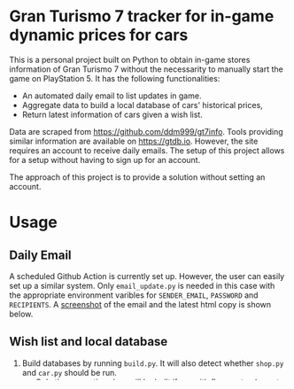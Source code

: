 # Gran Turismo 7 tracker for in-game dynamic prices for cars

This is a personal project built on Python to obtain in-game stores information of Gran Turismo 7 without the necessarity to manually start the game on PlayStation 5. It has the following functionalities:

- An automated daily email to list updates in game.
- Aggregate data to build a local database of cars' historical prices,
- Return latest information of cars given a wish list.

Data are scraped from https://github.com/ddm999/gt7info. Tools providing similar information are available on https://gtdb.io. However, the site requires an account to receive daily emails. The setup of this project allows for a setup without having to sign up for an account.

The approach of this project is to provide a solution without setting an account.

# Usage

## Daily Email

A scheduled Github Action is currently set up. However, the user can easily set up a similar system. Only `email_update.py` is needed in this case with the appropriate environment varibles for `SENDER_EMAIL`, `PASSWORD` and `RECIPIENTS`. A [screenshot](https://raw.githubusercontent.com/marcohoucheng/Gran-Turismo-7-Price-Tracker/main/data/email_screenshot.png) of the email and the latest html copy is shown below.

## Wish list and local database

1. Build databases by running `build.py`. It will also detect whether `shop.py` and `car.py` should be run.
    - Only the respective shop will be built if ran with flag `used` or `legend`. Nevertheless, `shop.py` and `car.py` will still be triggered if necessary.
2. Run `update.py` to update the local shop databases.
    - Similar to `build.py`, `used` or `legend` flags can be called.
3. `wish.py` checks whether cars in the wish list `wish_list.txt` are available today. If so, then it will return the price. Otherwise, it returns the last available date and the price.
    - This script will automatically run `update.py` when checking whather cars on wish list are available.
4. Running `today.py` returns items available in the shops in terminal. With flag `new` the script will only return new days of the day.


# Gran Turismo 7 Shops for 18-July-2024



## Legend shop

### Leaving Soon
 | Manufacturer | Model | Credits |
 | --- | --- | --: |
|Alfa Romeo|GIULIA TZ2 carrozzata da ZAGATO '65|3,800,000|
|Alpine|A220 Race Car '68|330,000|
|BMW|McLaren F1 GTR Race Car '97|20,000,000|
|Dodge|Challenger R/T '70|214,000|
|Ferrari|330 P4 '67|20,000,000|
|Ferrari|F40 '92|3,100,000|
|Honda|NSX GT500 '00|1,500,000|
|McLaren|McLaren F1 GTR - BMW '95|15,000,000|
|Nissan|GT-R GT500 '99|2,500,000|
|Shelby|G.T.350 '65|469,000|
|Toyota|Supra GT500 '97|1,800,000|

### Available
 | Manufacturer | Model | Credits |
 | --- | --- | --: |
|Chevrolet|Camaro Z28 '69|133,000|
|Honda|RA272 '65|2,500,000|
|NISMO|400R '95|1,800,000|
|Porsche|911 Carrera RS (901) '73|750,000|


## Used shop

### New
 | Manufacturer | Model | Credits |
 | --- | --- | --: |
|Alfa Romeo|8C Competizione '08|287,200|
|Honda|Civic Type R (EK) '97|58,100|
|Toyota|Sprinter Trueno 1600GT APEX (S.Shigeno Version)|97,800|

### Leaving Soon
 | Manufacturer | Model | Credits |
 | --- | --- | --: |
|Ferrari|308 GTB '75|166,400|
|Ferrari|F430 '06|201,100|
|Lancia|Delta HF Integrale Evoluzione '91|101,900|
|Lancia|Stratos '73|495,800|
|Mitsubishi|Lancer Evolution III GSR '95|87,800|
|Nissan|GT-R NISMO (R32) '90|390,000|
|Porsche|911 Carrera RS (993) '95|260,000|

### Available
 | Manufacturer | Model | Credits |
 | --- | --- | --: |
|Audi|R8 4.2 '07|137,600|
|BMW|3.0 CSL '71|141,500|
|BMW|3.0 CSL '73|211,200|
|BMW|M3 '03|72,800|
|BMW|M3 Sport Evolution '89|179,700|
|Chevrolet|Corvette ZR-1 (C4) '89|86,100|
|Dodge|Super Bee '70|71,900|
|Ferrari|Dino 246 GT '71|343,900|
|Ford|Sierra RS 500 Cosworth '87|193,500|
|Honda|NSX Type R '02|431,600|
|Honda|S2000 '99|100,100|
|Lamborghini|Diablo GT '00|789,300|
|Mazda|Eunos Roadster (NA) '89|26,500|
|Nissan|Fairlady 240ZG (HS30) '71|98,500|
|Nissan|Sileighty '98|72,400|
|Nissan|Silvia K's Type S (S14) '94|60,000|
|Subaru|Impreza Sedan WRX STi '04|47,100|
